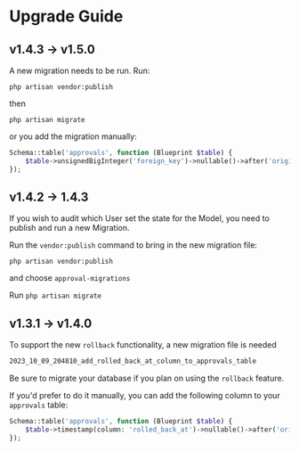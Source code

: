 # Upgrade Guide

## v1.4.3 -> v1.5.0

A new migration needs to be run. Run:

```shell
php artisan vendor:publish
```
then

```shell
php artisan migrate
```

or you add the migration manually:

```php
Schema::table('approvals', function (Blueprint $table) {
    $table->unsignedBigInteger('foreign_key')->nullable()->after('original_data');
});
```

## v1.4.2 -> 1.4.3

If you wish to audit which User set the state for the Model, you need to publish and run a new Migration.

Run the `vendor:publish` command to bring in the new migration file:

```shell
php artisan vendor:publish
```

and choose `approval-migrations`

Run `php artisan migrate`

## v1.3.1 -> v1.4.0

To support the new `rollback` functionality, a new migration file is needed

```bash
2023_10_09_204810_add_rolled_back_at_column_to_approvals_table
```

Be sure to migrate your database if you plan on using the `rollback` feature.

If you'd prefer to do it manually, you can add the following column to your `approvals` table:

```php
Schema::table('approvals', function (Blueprint $table) {
    $table->timestamp(column: 'rolled_back_at')->nullable()->after('original_data');
});
```
